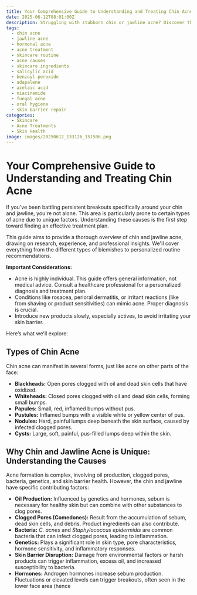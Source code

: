 ```yaml
---
title: Your Comprehensive Guide to Understanding and Treating Chin Acne
date: 2025-06-12T08:01:00Z
description: Struggling with stubborn chin or jawline acne? Discover the unique causes behind these breakouts and learn effective skincare routines and ingredient strategies.
tags:
  - chin acne
  - jawline acne
  - hormonal acne
  - acne treatment
  - skincare routine
  - acne causes
  - skincare ingredients
  - salicylic acid
  - benzoyl peroxide
  - adapalene
  - azelaic acid
  - niacinamide
  - fungal acne
  - oral hygiene
  - skin barrier repair
categories:
  - Skincare
  - Acne Treatments
  - Skin Health
image: images/20250612_133126_151506.png
---
```


# Your Comprehensive Guide to Understanding and Treating Chin Acne

If you've been battling persistent breakouts specifically around your chin and jawline, you're not alone. This area is particularly prone to certain types of acne due to unique factors. Understanding these causes is the first step toward finding an effective treatment plan.

This guide aims to provide a thorough overview of chin and jawline acne, drawing on research, experience, and professional insights. We'll cover everything from the different types of blemishes to personalized routine recommendations.

**Important Considerations:**

*   Acne is highly individual. This guide offers general information, not medical advice. Consult a healthcare professional for a personalized diagnosis and treatment plan.
*   Conditions like rosacea, perioral dermatitis, or irritant reactions (like from shaving or product sensitivities) can mimic acne. Proper diagnosis is crucial.
*   Introduce new products slowly, especially actives, to avoid irritating your skin barrier.

Here’s what we'll explore:

## Types of Chin Acne

Chin acne can manifest in several forms, just like acne on other parts of the face:

*   **Blackheads:** Open pores clogged with oil and dead skin cells that have oxidized.
*   **Whiteheads:** Closed pores clogged with oil and dead skin cells, forming small bumps.
*   **Papules:** Small, red, inflamed bumps without pus.
*   **Pustules:** Inflamed bumps with a visible white or yellow center of pus.
*   **Nodules:** Hard, painful lumps deep beneath the skin surface, caused by infected clogged pores.
*   **Cysts:** Large, soft, painful, pus-filled lumps deep within the skin.

## Why Chin and Jawline Acne is Unique: Understanding the Causes

Acne formation is complex, involving oil production, clogged pores, bacteria, genetics, and skin barrier health. However, the chin and jawline have specific contributing factors:

*   **Oil Production:** Influenced by genetics and hormones, sebum is necessary for healthy skin but can combine with other substances to clog pores.
*   **Clogged Pores (Comedones):** Result from the accumulation of sebum, dead skin cells, and debris. Product ingredients can also contribute.
*   **Bacteria:** *C. acnes* and *Staphylococcus epidermidis* are common bacteria that can infect clogged pores, leading to inflammation.
*   **Genetics:** Plays a significant role in skin type, pore characteristics, hormone sensitivity, and inflammatory responses.
*   **Skin Barrier Disruption:** Damage from environmental factors or harsh products can trigger inflammation, excess oil, and increased susceptibility to bacteria.
*   **Hormones:** Androgen hormones increase sebum production. Fluctuations or elevated levels can trigger breakouts, often seen in the lower face area (hence 

